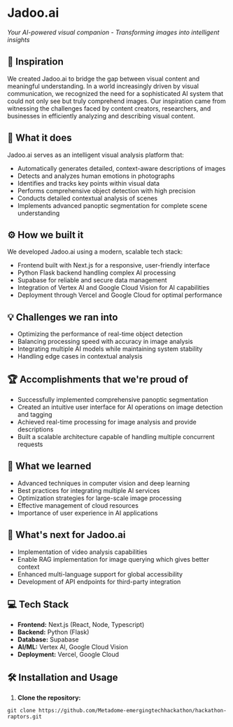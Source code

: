 # Jadoo.ai
*Your AI-powered visual companion - Transforming images into intelligent insights*

## 🚀 Inspiration
We created Jadoo.ai to bridge the gap between visual content and meaningful understanding. In a world increasingly driven by visual communication, we recognized the need for a sophisticated AI system that could not only see but truly comprehend images. Our inspiration came from witnessing the challenges faced by content creators, researchers, and businesses in efficiently analyzing and describing visual content.

## 🧠 What it does
Jadoo.ai serves as an intelligent visual analysis platform that:
- Automatically generates detailed, context-aware descriptions of images
- Detects and analyzes human emotions in photographs  
- Identifies and tracks key points within visual data
- Performs comprehensive object detection with high precision
- Conducts detailed contextual analysis of scenes
- Implements advanced panoptic segmentation for complete scene understanding

## ⚙️ How we built it
We developed Jadoo.ai using a modern, scalable tech stack:
- Frontend built with Next.js for a responsive, user-friendly interface
- Python Flask backend handling complex AI processing
- Supabase for reliable and secure data management
- Integration of Vertex AI and Google Cloud Vision for AI capabilities 
- Deployment through Vercel and Google Cloud for optimal performance

## 💡 Challenges we ran into
- Optimizing the performance of real-time object detection
- Balancing processing speed with accuracy in image analysis
- Integrating multiple AI models while maintaining system stability
- Handling edge cases in contextual analysis

## 🏆 Accomplishments that we're proud of
- Successfully implemented comprehensive panoptic segmentation
- Created an intuitive user interface for AI operations on image detection and tagging
- Achieved real-time processing for image analysis and provide descriptions
- Built a scalable architecture capable of handling multiple concurrent requests

## 🧪 What we learned
- Advanced techniques in computer vision and deep learning
- Best practices for integrating multiple AI services
- Optimization strategies for large-scale image processing
- Effective management of cloud resources
- Importance of user experience in AI applications

## 🔮 What's next for Jadoo.ai
- Implementation of video analysis capabilities
- Enable RAG implementation for image querying which gives better context
- Enhanced multi-language support for global accessibility
- Development of API endpoints for third-party integration

## 💻 Tech Stack
- **Frontend:** Next.js (React, Node, Typescript)
- **Backend:** Python (Flask)
- **Database:** Supabase
- **AI/ML:** Vertex AI, Google Cloud Vision
- **Deployment:** Vercel, Google Cloud

## 🛠️ Installation and Usage
1. **Clone the repository:**
  ```
  git clone https://github.com/Metadome-emergingtechhackathon/hackathon-raptors.git
  ```